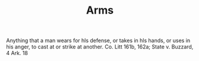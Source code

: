 ---
title: Arms
permalink: "/definitions/arms.html"
body: Anything that a man wears for hls defense, or takes in hls hands, or uses in
  his anger, to cast at or strike at another. Co. Litt 161b, 162a; State v. Buzzard,
  4 Ark. 18
published_at: '2018-07-07'
layout: post
---